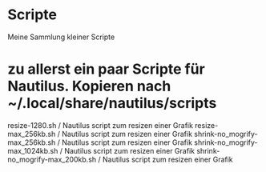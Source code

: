 # Scripte
Meine Sammlung kleiner Scripte
# zu allerst ein paar Scripte für Nautilus. Kopieren nach ~/.local/share/nautilus/scripts

resize-1280.sh	                / Nautilus script zum resizen einer Grafik
resize-max_256kb.sh	            / Nautilus script zum resizen einer Grafik
shrink-no_mogrify-max_256kb.sh	/ Nautilus script zum resizen einer Grafik
shrink-no_mogrify-max_1024kb.sh	/ Nautilus script zum resizen einer Grafik
shrink-no_mogrify-max_200kb.sh  / Nautilus script zum resizen einer Grafik
